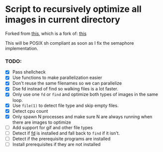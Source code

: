 # Script to recursively optimize all images in current directory

Forked from [this](https://gist.github.com/mstroeck/3363227), which is a fork of: [this](https://gist.github.com/Munter/2576308)

This will be POSIX sh compliant as soon as I fix the semaphore implementation.

### TODO:
- [x] Pass shellcheck
- [x] Use functions to make parallelization easier
- [x] Don't reuse the same filenames so we can parallelize
- [x] Dse fd instead of find so walking files is a lot faster.
- [x] Only use one `fd` or `find` and optimize both types of images in the same loop.
- [x] Use `file(1)` to detect file type and skip empty files.
- [x] Detect cpu count
- [x] Only spawn N processes and make sure N are always running when there are images to optimize
- [ ] Add support for gif and other file types
- [ ] Detect if [fd](https://github.com/sharkdp/fd) is installed and fall back to `find` if it isn't.
- [ ] Detect if the prerequisite programs are installed
- [ ] Install prerequisites if they are not installed
